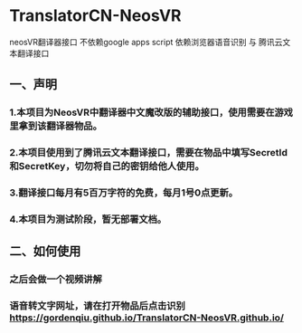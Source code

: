# TranslatorCN-NeosVR
neosVR翻译器接口 不依赖google apps script
依赖浏览器语音识别 与 腾讯云文本翻译接口

## 一、声明
### 1.本项目为NeosVR中翻译器中文魔改版的辅助接口，使用需要在游戏里拿到该翻译器物品。
### 2.本项目使用到了腾讯云文本翻译接口，需要在物品中填写SecretId和SecretKey，切勿将自己的密钥给他人使用。
### 3.翻译接口每月有5百万字符的免费，每月1号0点更新。
### 4.本项目为测试阶段，暂无部署文档。

## 二、如何使用
### 之后会做一个视频讲解
### 语音转文字网址，请在打开物品后点击识别 https://gordenqiu.github.io/TranslatorCN-NeosVR.github.io/

